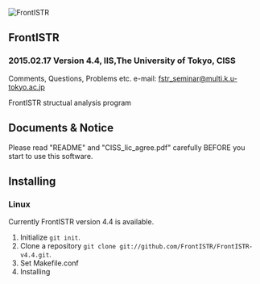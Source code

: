 ![FrontISTR](https://dl.dropboxusercontent.com/u/69190150/FrontISTRlogo.png)

## FrontISTR
### 2015.02.17 Version 4.4, IIS,The University of Tokyo, CISS
Comments, Questions, Problems etc.
e-mail: fstr_seminar@multi.k.u-tokyo.ac.jp

FrontISTR structual analysis program

## Documents & Notice
Please read "README" and "CISS_lic_agree.pdf" carefully BEFORE you start to use this software.

## Installing
### Linux

Currently FrontISTR version 4.4 is available.

1. Initialize `git init`.
2. Clone a repository `git clone git://github.com/FrontISTR/FrontISTR-v4.4.git`.
3. Set Makefile.conf
4. Installing

